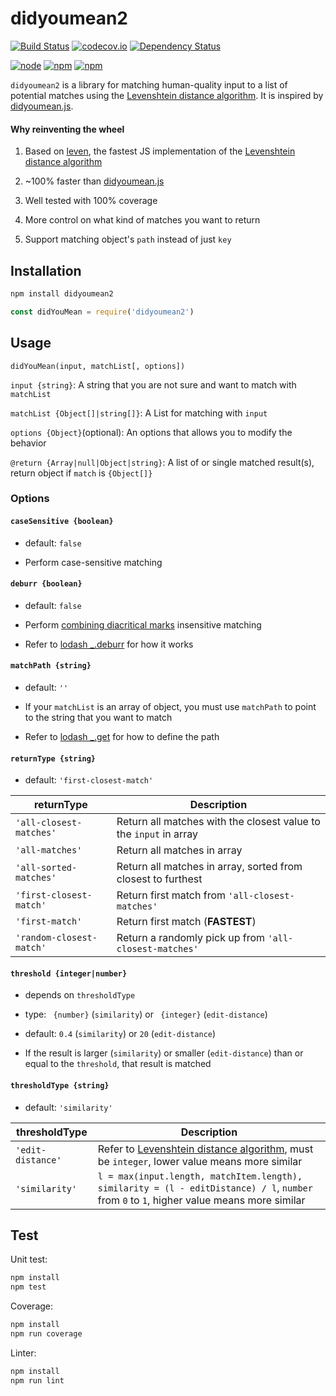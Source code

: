 # didyoumean2

[![Build Status](https://img.shields.io/circleci/project/foray1010/didyoumean2/master.svg)](https://circleci.com/gh/foray1010/didyoumean2/tree/master)
[![codecov.io](https://img.shields.io/codecov/c/github/foray1010/didyoumean2.svg)](https://codecov.io/github/foray1010/didyoumean2?branch=master)
[![Dependency Status](https://img.shields.io/gemnasium/foray1010/didyoumean2.svg)](https://gemnasium.com/foray1010/didyoumean2)

[![node](https://img.shields.io/node/v/didyoumean2.svg)]()
[![npm](https://img.shields.io/npm/dm/didyoumean2.svg)]()
[![npm](https://img.shields.io/npm/l/didyoumean2.svg)]()

`didyoumean2` is a library for matching human-quality input to a list of potential matches using the [Levenshtein distance algorithm](https://en.wikipedia.org/wiki/Levenshtein_distance).
It is inspired by [didyoumean.js](https://github.com/dcporter/didyoumean.js).

#### Why reinventing the wheel
1. Based on [leven](https://github.com/sindresorhus/leven), the fastest JS implementation of the [Levenshtein distance algorithm](https://en.wikipedia.org/wiki/Levenshtein_distance)

2. ~100% faster than [didyoumean.js](https://github.com/dcporter/didyoumean.js)

3. Well tested with 100% coverage

4. More control on what kind of matches you want to return

5. Support matching object's `path` instead of just `key`


## Installation
```sh
npm install didyoumean2
```

```js
const didYouMean = require('didyoumean2')
```


## Usage
```
didYouMean(input, matchList[, options])
```

`input {string}`: A string that you are not sure and want to match with `matchList`

`matchList {Object[]|string[]}`: A List for matching with `input`

`options {Object}`(optional): An options that allows you to modify the behavior

`@return {Array|null|Object|string}`: A list of or single matched result(s), return object if `match` is `{Object[]}`

### Options
#### `caseSensitive {boolean}`
  - default: `false`

  - Perform case-sensitive matching

#### `deburr {boolean}`
  - default: `false`

  - Perform [combining diacritical marks](https://en.wikipedia.org/wiki/Combining_Diacritical_Marks) insensitive matching

  - Refer to [lodash _.deburr](https://lodash.com/docs#deburr) for how it works

#### `matchPath {string}`
  - default: `''`

  - If your `matchList` is an array of object, you must use `matchPath` to point to the string that you want to match

  - Refer to [lodash _.get](https://lodash.com/docs#get) for how to define the path

#### `returnType {string}`
  - default: `'first-closest-match'`

| returnType               | Description                                                       |
|--------------------------|-------------------------------------------------------------------|
| `'all-closest-matches'`  | Return all matches with the closest value to the `input` in array |
| `'all-matches'`          | Return all matches in array                                       |
| `'all-sorted-matches'`   | Return all matches in array, sorted from closest to furthest      |
| `'first-closest-match'`  | Return first match from `'all-closest-matches'`                   |
| `'first-match'`          | Return first match (__FASTEST__)                                  |
| `'random-closest-match'` | Return a randomly pick up from `'all-closest-matches'`            |

#### `threshold {integer|number}`
  - depends on `thresholdType`

  - type: ` {number}` (`similarity`) or ` {integer}` (`edit-distance`)

  - default: `0.4` (`similarity`) or `20` (`edit-distance`)

  - If the result is larger (`similarity`) or smaller (`edit-distance`) than or equal to the `threshold`, that result is matched

#### `thresholdType {string}`
  - default: `'similarity'`

| thresholdType     | Description                                                                                                                                      |
|-------------------|--------------------------------------------------------------------------------------------------------------------------------------------------|
| `'edit-distance'` | Refer to [Levenshtein distance algorithm](https://en.wikipedia.org/wiki/Levenshtein_distance), must be `integer`, lower value means more similar |
| `'similarity'`    | `l = max(input.length, matchItem.length), similarity = (l - editDistance) / l`, `number` from `0` to `1`, higher value means more similar        |


## Test
Unit test:
```sh
npm install
npm test
```

Coverage:
```sh
npm install
npm run coverage
```

Linter:
```sh
npm install
npm run lint
```
